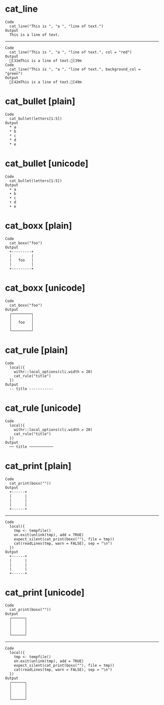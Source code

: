 # cat_line

    Code
      cat_line("This is ", "a ", "line of text.")
    Output
      This is a line of text.

---

    Code
      cat_line("This is ", "a ", "line of text.", col = "red")
    Output
      [31mThis is a line of text.[39m
    Code
      cat_line("This is ", "a ", "line of text.", background_col = "green")
    Output
      [42mThis is a line of text.[49m

# cat_bullet [plain]

    Code
      cat_bullet(letters[1:5])
    Output
      * a
      * b
      * c
      * d
      * e

# cat_bullet [unicode]

    Code
      cat_bullet(letters[1:5])
    Output
      • a
      • b
      • c
      • d
      • e

# cat_boxx [plain]

    Code
      cat_boxx("foo")
    Output
      +---------+
      |         |
      |   foo   |
      |         |
      +---------+

# cat_boxx [unicode]

    Code
      cat_boxx("foo")
    Output
      ┌─────────┐
      │         │
      │   foo   │
      │         │
      └─────────┘

# cat_rule [plain]

    Code
      local({
        withr::local_options(cli.width = 20)
        cat_rule("title")
      })
    Output
      -- title -----------

# cat_rule [unicode]

    Code
      local({
        withr::local_options(cli.width = 20)
        cat_rule("title")
      })
    Output
      ── title ───────────

# cat_print [plain]

    Code
      cat_print(boxx(""))
    Output
      +------+
      |      |
      |      |
      |      |
      +------+

---

    Code
      local({
        tmp <- tempfile()
        on.exit(unlink(tmp), add = TRUE)
        expect_silent(cat_print(boxx(""), file = tmp))
        cat(readLines(tmp, warn = FALSE), sep = "\n")
      })
    Output
      +------+
      |      |
      |      |
      |      |
      +------+

# cat_print [unicode]

    Code
      cat_print(boxx(""))
    Output
      ┌──────┐
      │      │
      │      │
      │      │
      └──────┘

---

    Code
      local({
        tmp <- tempfile()
        on.exit(unlink(tmp), add = TRUE)
        expect_silent(cat_print(boxx(""), file = tmp))
        cat(readLines(tmp, warn = FALSE), sep = "\n")
      })
    Output
      ┌──────┐
      │      │
      │      │
      │      │
      └──────┘

